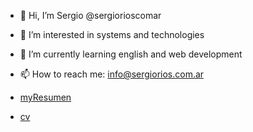 - 👋 Hi, I’m Sergio @sergiorioscomar
- 👀 I’m interested in systems and technologies
- 🌱 I’m currently learning english and web development
- 📫 How to reach me: info@sergiorios.com.ar


- [ myResumen](https://sobre.sergiorios.com.ar/)
- [ cv](https://www.linkedin.com/in/sergiorioscomar/)

<!---
sergioriosar/sergioriosar is a ✨ special ✨ repository because its `README.md` (this file) appears on your GitHub profile.
You can click the Preview link to take a look at your changes.
--->
